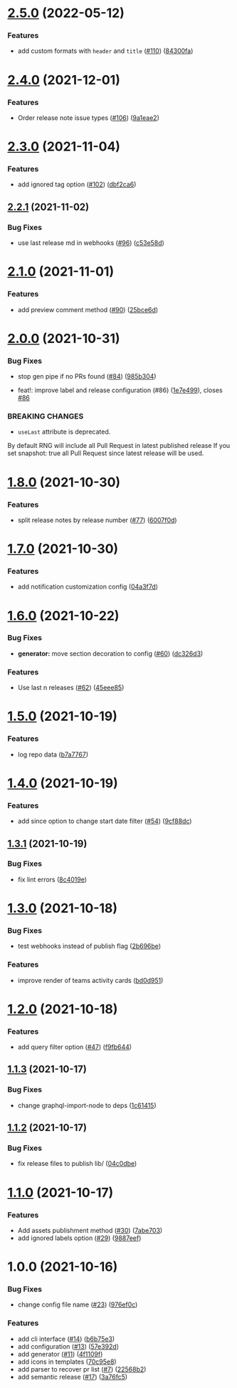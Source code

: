 # [2.5.0](https://github.com/adrianiy/release-notes-generator/compare/v2.4.0...v2.5.0) (2022-05-12)


### Features

* add custom formats with `header` and `title` ([#110](https://github.com/adrianiy/release-notes-generator/issues/110)) ([84300fa](https://github.com/adrianiy/release-notes-generator/commit/84300fa6913f8ce82c38ed99a36e2b4633a41ce2))

# [2.4.0](https://github.com/adrianiy/release-notes-generator/compare/v2.3.0...v2.4.0) (2021-12-01)


### Features

* Order release note issue types ([#106](https://github.com/adrianiy/release-notes-generator/issues/106)) ([9a1eae2](https://github.com/adrianiy/release-notes-generator/commit/9a1eae2d9cf6981ed5ff27916c1a19c2f54042a3))

# [2.3.0](https://github.com/adrianiy/release-notes-generator/compare/v2.2.2...v2.3.0) (2021-11-04)


### Features

* add ignored tag option ([#102](https://github.com/adrianiy/release-notes-generator/issues/102)) ([dbf2ca6](https://github.com/adrianiy/release-notes-generator/commit/dbf2ca6fc572bef052b45e07e07ef20aeaeb31c6))

## [2.2.1](https://github.com/adrianiy/release-notes-generator/compare/v2.2.0...v2.2.1) (2021-11-02)


### Bug Fixes

* use last release md in webhooks ([#96](https://github.com/adrianiy/release-notes-generator/issues/96)) ([c53e58d](https://github.com/adrianiy/release-notes-generator/commit/c53e58df1464684a12634a3e917c39c0f1f6d986))

# [2.1.0](https://github.com/adrianiy/release-notes-generator/compare/v2.0.0...v2.1.0) (2021-11-01)


### Features

* add preview comment method ([#90](https://github.com/adrianiy/release-notes-generator/issues/90)) ([25bce6d](https://github.com/adrianiy/release-notes-generator/commit/25bce6d9c5c7f66e0d245476ccdd8a008a38ed76))

# [2.0.0](https://github.com/adrianiy/release-notes-generator/compare/v1.8.0...v2.0.0) (2021-10-31)


### Bug Fixes

* stop gen pipe if no PRs found ([#84](https://github.com/adrianiy/release-notes-generator/issues/84)) ([985b304](https://github.com/adrianiy/release-notes-generator/commit/985b3048eb3f568cd1386c29f17e3b4abb4cc1de))


* feat!: improve label and release configuration (#86) ([1e7e499](https://github.com/adrianiy/release-notes-generator/commit/1e7e499e94080591b543df3b7122c27df633e3c2)), closes [#86](https://github.com/adrianiy/release-notes-generator/issues/86)


### BREAKING CHANGES

* `useLast` attribute is deprecated.

By default RNG will include all Pull Request in latest published release
If you set snapshot: true all Pull Request since latest release will be used.

# [1.8.0](https://github.com/adrianiy/release-notes-generator/compare/v1.7.0...v1.8.0) (2021-10-30)


### Features

* split release notes by release number ([#77](https://github.com/adrianiy/release-notes-generator/issues/77)) ([6007f0d](https://github.com/adrianiy/release-notes-generator/commit/6007f0dcee2134af896b40f31c76a4fabd16139e))

# [1.7.0](https://github.com/adrianiy/release-notes-generator/compare/v1.6.0...v1.7.0) (2021-10-30)


### Features

* add notification customization config ([04a3f7d](https://github.com/adrianiy/release-notes-generator/commit/04a3f7d118a5a84c94429fa7aa7b2b23d78171cd))

# [1.6.0](https://github.com/adrianiy/release-notes-generator/compare/v1.5.0...v1.6.0) (2021-10-22)


### Bug Fixes

* **generator:** move section decoration to config ([#60](https://github.com/adrianiy/release-notes-generator/issues/60)) ([dc326d3](https://github.com/adrianiy/release-notes-generator/commit/dc326d38f4e54cdbcc8e4758b286ecd3a621c152))


### Features

* Use last n releases ([#62](https://github.com/adrianiy/release-notes-generator/issues/62)) ([45eee85](https://github.com/adrianiy/release-notes-generator/commit/45eee8523986e7d08a7ea034522718709a454289))

# [1.5.0](https://github.com/adrianiy/release-notes-generator/compare/v1.4.0...v1.5.0) (2021-10-19)


### Features

* log repo data ([b7a7767](https://github.com/adrianiy/release-notes-generator/commit/b7a7767be6462e64e9cfc170b3d81cfa5b1aae9b))

# [1.4.0](https://github.com/adrianiy/release-notes-generator/compare/v1.3.1...v1.4.0) (2021-10-19)


### Features

* add since option to change start date filter ([#54](https://github.com/adrianiy/release-notes-generator/issues/54)) ([9cf88dc](https://github.com/adrianiy/release-notes-generator/commit/9cf88dcd94c5147758fdea49827effdd8df86304))

## [1.3.1](https://github.com/adrianiy/release-notes-generator/compare/v1.3.0...v1.3.1) (2021-10-19)


### Bug Fixes

* fix lint errors ([8c4019e](https://github.com/adrianiy/release-notes-generator/commit/8c4019e9c03598ae4714b07f023c54c5274a3285))

# [1.3.0](https://github.com/adrianiy/release-notes-generator/compare/v1.2.0...v1.3.0) (2021-10-18)


### Bug Fixes

* test webhooks instead of publish flag ([2b696be](https://github.com/adrianiy/release-notes-generator/commit/2b696be2a801c00e0fd6b929e8c491e22ee97816))


### Features

* improve render of teams activity cards ([bd0d951](https://github.com/adrianiy/release-notes-generator/commit/bd0d951ff577808d0792e90c4ce72166c47debf7))

# [1.2.0](https://github.com/adrianiy/release-notes-generator/compare/v1.1.3...v1.2.0) (2021-10-18)


### Features

* add query filter option ([#47](https://github.com/adrianiy/release-notes-generator/issues/47)) ([f9fb644](https://github.com/adrianiy/release-notes-generator/commit/f9fb6447a14972e844804000691b1feca34cb3aa))

## [1.1.3](https://github.com/adrianiy/release-notes-generator/compare/v1.1.2...v1.1.3) (2021-10-17)


### Bug Fixes

* change graphql-import-node to deps ([1c61415](https://github.com/adrianiy/release-notes-generator/commit/1c61415b370894dc10921fc13e3bda7d5dcce38f))

## [1.1.2](https://github.com/adrianiy/release-notes-generator/compare/v1.1.1...v1.1.2) (2021-10-17)


### Bug Fixes

* fix release files to publish lib/ ([04c0dbe](https://github.com/adrianiy/release-notes-generator/commit/04c0dbec6b119c6defafc43c9fb675e35130d776))

# [1.1.0](https://github.com/adrianiy/release-notes-generator/compare/v1.0.0...v1.1.0) (2021-10-17)


### Features

* Add assets publishment method ([#30](https://github.com/adrianiy/release-notes-generator/issues/30)) ([7abe703](https://github.com/adrianiy/release-notes-generator/commit/7abe7035c5b2ebc15a255bd571b75472131abef7))
* add ignored labels option ([#29](https://github.com/adrianiy/release-notes-generator/issues/29)) ([9887eef](https://github.com/adrianiy/release-notes-generator/commit/9887eef42df8c363e1139043efe9e0d872ace496))

# 1.0.0 (2021-10-16)


### Bug Fixes

* change config file name ([#23](https://github.com/adrianiy/release-notes-generator/issues/23)) ([976ef0c](https://github.com/adrianiy/release-notes-generator/commit/976ef0c16a06ecd8e9ad4ef728ea1d0dc3b52542))


### Features

* add cli interface ([#14](https://github.com/adrianiy/release-notes-generator/issues/14)) ([b6b75e3](https://github.com/adrianiy/release-notes-generator/commit/b6b75e3e312c2235470c5756eeaa4ff089dbecb9))
* add configuration ([#13](https://github.com/adrianiy/release-notes-generator/issues/13)) ([57e392d](https://github.com/adrianiy/release-notes-generator/commit/57e392dba23633dd4ae5a617aa58d5f7aadb8d97))
* add generator ([#11](https://github.com/adrianiy/release-notes-generator/issues/11)) ([4f1109f](https://github.com/adrianiy/release-notes-generator/commit/4f1109f6eff8a94633bae21b6dfb70e786168df6))
* add icons in templates ([70c95e8](https://github.com/adrianiy/release-notes-generator/commit/70c95e8db415c7cb2f647a23f093012d43285c1d))
* add parser to recover pr list ([#7](https://github.com/adrianiy/release-notes-generator/issues/7)) ([22568b2](https://github.com/adrianiy/release-notes-generator/commit/22568b21448c985c904e3531b307aabecb79278b))
* add semantic release ([#17](https://github.com/adrianiy/release-notes-generator/issues/17)) ([3a76fc5](https://github.com/adrianiy/release-notes-generator/commit/3a76fc5a567622a0b4ce3c32211ea19bdae9e9c4))
